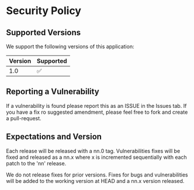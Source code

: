 # Security Policy

## Supported Versions

We support the following versions of this application:

| Version | Supported          |
| ------- | ------------------ |
| 1.0     | :white_check_mark: |


## Reporting a Vulnerability

If a vulnerability is found please report this as an ISSUE in the 
Issues tab. If you have a fix ro suggested amendment, please feel free 
to fork and create a pull-request.  


## Expectations and Version

Each release will be released with a nn.0 tag. Vulnerabilities fixes 
will be fixed and released as a nn.x where x is incremented 
sequentially with each patch to the 'nn' release.  

We do not release fixes for prior versions. Fixes for bugs and 
vulnerabilities will be added to the working version at HEAD and a nn.x 
version released.  
